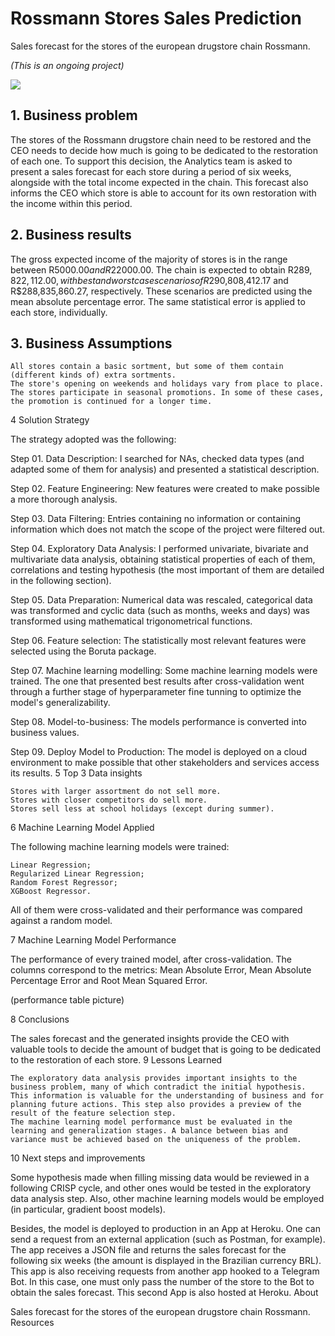 # Rossmann Stores Sales Prediction
Sales forecast for the stores of the european drugstore chain Rossmann.

<i>(This is an ongoing project)</i>

<img src="https://github.com/fabianaba/Store_Sales_Prediction/images/rossmann.jpg">



## 1. Business problem

The stores of the Rossmann drugstore chain need to be restored and the CEO needs to decide how much is going to be dedicated to the restoration of each one. To support this decision, the Analytics team is asked to present a sales forecast for each store during a period of six weeks, alongside with the total income expected in the chain. This forecast also informs the CEO which store is able to account for its own restoration with the income within this period.

## 2. Business results

The gross expected income of the majority of stores is in the range between R$5000.00 and R$22000.00. The chain is expected to obtain R$289,822,112.00, with best and worst case scenarios of R$290,808,412.17 and R$288,835,860.27, respectively. These scenarios are predicted using the mean absolute percentage error. The same statistical error is applied to each store, individually.

## 3. Business Assumptions

    All stores contain a basic sortment, but some of them contain (different kinds of) extra sortments.
    The store's opening on weekends and holidays vary from place to place.
    The stores participate in seasonal promotions. In some of these cases, the promotion is continued for a longer time.

4 Solution Strategy

The strategy adopted was the following:

Step 01. Data Description: I searched for NAs, checked data types (and adapted some of them for analysis) and presented a statistical description.

Step 02. Feature Engineering: New features were created to make possible a more thorough analysis.

Step 03. Data Filtering: Entries containing no information or containing information which does not match the scope of the project were filtered out.

Step 04. Exploratory Data Analysis: I performed univariate, bivariate and multivariate data analysis, obtaining statistical properties of each of them, correlations and testing hypothesis (the most important of them are detailed in the following section).

Step 05. Data Preparation: Numerical data was rescaled, categorical data was transformed and cyclic data (such as months, weeks and days) was transformed using mathematical trigonometrical functions.

Step 06. Feature selection: The statistically most relevant features were selected using the Boruta package.

Step 07. Machine learning modelling: Some machine learning models were trained. The one that presented best results after cross-validation went through a further stage of hyperparameter fine tunning to optimize the model's generalizability.

Step 08. Model-to-business: The models performance is converted into business values.

Step 09. Deploy Model to Production: The model is deployed on a cloud environment to make possible that other stakeholders and services access its results.
5 Top 3 Data insights

    Stores with larger assortment do not sell more.
    Stores with closer competitors do sell more.
    Stores sell less at school holidays (except during summer).

6 Machine Learning Model Applied

The following machine learning models were trained:

    Linear Regression;
    Regularized Linear Regression;
    Random Forest Regressor;
    XGBoost Regressor.

All of them were cross-validated and their performance was compared against a random model.

7 Machine Learning Model Performance

The performance of every trained model, after cross-validation. The columns correspond to the metrics: Mean Absolute Error, Mean Absolute Percentage Error and Root Mean Squared Error.

(performance table picture)

8 Conclusions

The sales forecast and the generated insights provide the CEO with valuable tools to decide the amount of budget that is going to be dedicated to the restoration of each store.
9 Lessons Learned

    The exploratory data analysis provides important insights to the business problem, many of which contradict the initial hypothesis. This information is valuable for the understanding of business and for planning future actions. This step also provides a preview of the result of the feature selection step.
    The machine learning model performance must be evaluated in the learning and generalization stages. A balance between bias and variance must be achieved based on the uniqueness of the problem.

10 Next steps and improvements

Some hypothesis made when filling missing data would be reviewed in a following CRISP cycle, and other ones would be tested in the exploratory data analysis step. Also, other machine learning models would be employed (in particular, gradient boost models).

Besides, the model is deployed to production in an App at Heroku. One can send a request from an external application (such as Postman, for example). The app receives a JSON file and returns the sales forecast for the following six weeks (the amount is displayed in the Brazilian currency BRL). This app is also receiving requests from another app hooked to a Telegram Bot. In this case, one must only pass the number of the store to the Bot to obtain the sales forecast. This second App is also hosted at Heroku.
About

Sales forecast for the stores of the european drugstore chain Rossmann.
Resources
